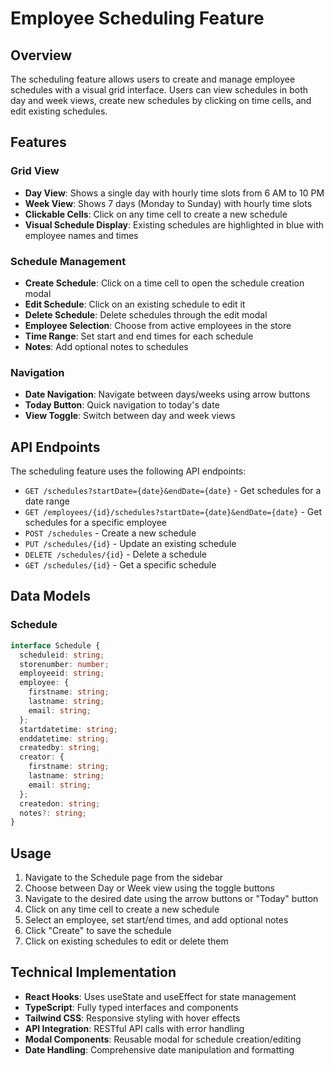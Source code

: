 # Employee Scheduling Feature

## Overview
The scheduling feature allows users to create and manage employee schedules with a visual grid interface. Users can view schedules in both day and week views, create new schedules by clicking on time cells, and edit existing schedules.

## Features

### Grid View
- **Day View**: Shows a single day with hourly time slots from 6 AM to 10 PM
- **Week View**: Shows 7 days (Monday to Sunday) with hourly time slots
- **Clickable Cells**: Click on any time cell to create a new schedule
- **Visual Schedule Display**: Existing schedules are highlighted in blue with employee names and times

### Schedule Management
- **Create Schedule**: Click on a time cell to open the schedule creation modal
- **Edit Schedule**: Click on an existing schedule to edit it
- **Delete Schedule**: Delete schedules through the edit modal
- **Employee Selection**: Choose from active employees in the store
- **Time Range**: Set start and end times for each schedule
- **Notes**: Add optional notes to schedules

### Navigation
- **Date Navigation**: Navigate between days/weeks using arrow buttons
- **Today Button**: Quick navigation to today's date
- **View Toggle**: Switch between day and week views

## API Endpoints

The scheduling feature uses the following API endpoints:

- `GET /schedules?startDate={date}&endDate={date}` - Get schedules for a date range
- `GET /employees/{id}/schedules?startDate={date}&endDate={date}` - Get schedules for a specific employee
- `POST /schedules` - Create a new schedule
- `PUT /schedules/{id}` - Update an existing schedule
- `DELETE /schedules/{id}` - Delete a schedule
- `GET /schedules/{id}` - Get a specific schedule

## Data Models

### Schedule
```typescript
interface Schedule {
  scheduleid: string;
  storenumber: number;
  employeeid: string;
  employee: {
    firstname: string;
    lastname: string;
    email: string;
  };
  startdatetime: string;
  enddatetime: string;
  createdby: string;
  creator: {
    firstname: string;
    lastname: string;
    email: string;
  };
  createdon: string;
  notes?: string;
}
```

## Usage

1. Navigate to the Schedule page from the sidebar
2. Choose between Day or Week view using the toggle buttons
3. Navigate to the desired date using the arrow buttons or "Today" button
4. Click on any time cell to create a new schedule
5. Select an employee, set start/end times, and add optional notes
6. Click "Create" to save the schedule
7. Click on existing schedules to edit or delete them

## Technical Implementation

- **React Hooks**: Uses useState and useEffect for state management
- **TypeScript**: Fully typed interfaces and components
- **Tailwind CSS**: Responsive styling with hover effects
- **API Integration**: RESTful API calls with error handling
- **Modal Components**: Reusable modal for schedule creation/editing
- **Date Handling**: Comprehensive date manipulation and formatting 